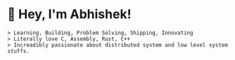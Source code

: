 
# 👋 Hey, I'm Abhishek!  
```
> Learning, Building, Problem Solving, Shipping, Innovating
> Literally love C, Assembly, Rust, C++
> Increadibly passionate about distributed system and low level system stuffs.
```
